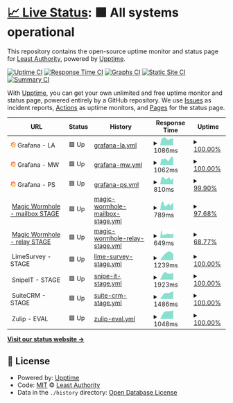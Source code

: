 # [📈 Live Status](https://LeastAuthority.github.io/infrastructure-upptime): <!--live status--> **🟩 All systems operational**

This repository contains the open-source uptime monitor and status page for [Least Authority](https://leastauthority.com/), powered by [Upptime](https://github.com/upptime/upptime).

[![Uptime CI](https://github.com/LeastAuthority/infrastructure-upptime/workflows/Uptime%20CI/badge.svg)](https://github.com/LeastAuthority/infrastructure-upptime/actions?query=workflow%3A%22Uptime+CI%22)
[![Response Time CI](https://github.com/LeastAuthority/infrastructure-upptime/workflows/Response%20Time%20CI/badge.svg)](https://github.com/LeastAuthority/infrastructure-upptime/actions?query=workflow%3A%22Response+Time+CI%22)
[![Graphs CI](https://github.com/LeastAuthority/infrastructure-upptime/workflows/Graphs%20CI/badge.svg)](https://github.com/LeastAuthority/infrastructure-upptime/actions?query=workflow%3A%22Graphs+CI%22)
[![Static Site CI](https://github.com/LeastAuthority/infrastructure-upptime/workflows/Static%20Site%20CI/badge.svg)](https://github.com/LeastAuthority/infrastructure-upptime/actions?query=workflow%3A%22Static+Site+CI%22)
[![Summary CI](https://github.com/LeastAuthority/infrastructure-upptime/workflows/Summary%20CI/badge.svg)](https://github.com/LeastAuthority/infrastructure-upptime/actions?query=workflow%3A%22Summary+CI%22)

With [Upptime](https://upptime.js.org), you can get your own unlimited and free uptime monitor and status page, powered entirely by a GitHub repository. We use [Issues](https://github.com/LeastAuthority/infrastructure-upptime/issues) as incident reports, [Actions](https://github.com/LeastAuthority/infrastructure-upptime/actions) as uptime monitors, and [Pages](https://LeastAuthority.github.io/infrastructure-upptime) for the status page.

<!--start: status pages-->
<!-- This summary is generated by Upptime (https://github.com/upptime/upptime) -->
<!-- Do not edit this manually, your changes will be overwritten -->
<!-- prettier-ignore -->
| URL | Status | History | Response Time | Uptime |
| --- | ------ | ------- | ------------- | ------ |
| <img alt="" src="https://raw.githubusercontent.com/LeastAuthority/infrastructure-upptime/master/assets/grafana-icon.png" height="13"> Grafana - LA | 🟩 Up | [grafana-la.yml](https://github.com/LeastAuthority/infrastructure-upptime/commits/HEAD/history/grafana-la.yml) | <details><summary><img alt="Response time graph" src="./graphs/grafana-la/response-time-week.png" height="20"> 1086ms</summary><br><a href="https://LeastAuthority.github.io/infrastructure-upptime/history/grafana-la"><img alt="Response time 886" src="https://img.shields.io/endpoint?url=https%3A%2F%2Fraw.githubusercontent.com%2FLeastAuthority%2Finfrastructure-upptime%2FHEAD%2Fapi%2Fgrafana-la%2Fresponse-time.json"></a><br><a href="https://LeastAuthority.github.io/infrastructure-upptime/history/grafana-la"><img alt="24-hour response time 1089" src="https://img.shields.io/endpoint?url=https%3A%2F%2Fraw.githubusercontent.com%2FLeastAuthority%2Finfrastructure-upptime%2FHEAD%2Fapi%2Fgrafana-la%2Fresponse-time-day.json"></a><br><a href="https://LeastAuthority.github.io/infrastructure-upptime/history/grafana-la"><img alt="7-day response time 1086" src="https://img.shields.io/endpoint?url=https%3A%2F%2Fraw.githubusercontent.com%2FLeastAuthority%2Finfrastructure-upptime%2FHEAD%2Fapi%2Fgrafana-la%2Fresponse-time-week.json"></a><br><a href="https://LeastAuthority.github.io/infrastructure-upptime/history/grafana-la"><img alt="30-day response time 1057" src="https://img.shields.io/endpoint?url=https%3A%2F%2Fraw.githubusercontent.com%2FLeastAuthority%2Finfrastructure-upptime%2FHEAD%2Fapi%2Fgrafana-la%2Fresponse-time-month.json"></a><br><a href="https://LeastAuthority.github.io/infrastructure-upptime/history/grafana-la"><img alt="1-year response time 940" src="https://img.shields.io/endpoint?url=https%3A%2F%2Fraw.githubusercontent.com%2FLeastAuthority%2Finfrastructure-upptime%2FHEAD%2Fapi%2Fgrafana-la%2Fresponse-time-year.json"></a></details> | <details><summary><a href="https://LeastAuthority.github.io/infrastructure-upptime/history/grafana-la">100.00%</a></summary><a href="https://LeastAuthority.github.io/infrastructure-upptime/history/grafana-la"><img alt="All-time uptime 99.53%" src="https://img.shields.io/endpoint?url=https%3A%2F%2Fraw.githubusercontent.com%2FLeastAuthority%2Finfrastructure-upptime%2FHEAD%2Fapi%2Fgrafana-la%2Fuptime.json"></a><br><a href="https://LeastAuthority.github.io/infrastructure-upptime/history/grafana-la"><img alt="24-hour uptime 100.00%" src="https://img.shields.io/endpoint?url=https%3A%2F%2Fraw.githubusercontent.com%2FLeastAuthority%2Finfrastructure-upptime%2FHEAD%2Fapi%2Fgrafana-la%2Fuptime-day.json"></a><br><a href="https://LeastAuthority.github.io/infrastructure-upptime/history/grafana-la"><img alt="7-day uptime 100.00%" src="https://img.shields.io/endpoint?url=https%3A%2F%2Fraw.githubusercontent.com%2FLeastAuthority%2Finfrastructure-upptime%2FHEAD%2Fapi%2Fgrafana-la%2Fuptime-week.json"></a><br><a href="https://LeastAuthority.github.io/infrastructure-upptime/history/grafana-la"><img alt="30-day uptime 100.00%" src="https://img.shields.io/endpoint?url=https%3A%2F%2Fraw.githubusercontent.com%2FLeastAuthority%2Finfrastructure-upptime%2FHEAD%2Fapi%2Fgrafana-la%2Fuptime-month.json"></a><br><a href="https://LeastAuthority.github.io/infrastructure-upptime/history/grafana-la"><img alt="1-year uptime 100.00%" src="https://img.shields.io/endpoint?url=https%3A%2F%2Fraw.githubusercontent.com%2FLeastAuthority%2Finfrastructure-upptime%2FHEAD%2Fapi%2Fgrafana-la%2Fuptime-year.json"></a></details>
| <img alt="" src="https://raw.githubusercontent.com/LeastAuthority/infrastructure-upptime/master/assets/grafana-icon.png" height="13"> Grafana - MW | 🟩 Up | [grafana-mw.yml](https://github.com/LeastAuthority/infrastructure-upptime/commits/HEAD/history/grafana-mw.yml) | <details><summary><img alt="Response time graph" src="./graphs/grafana-mw/response-time-week.png" height="20"> 1062ms</summary><br><a href="https://LeastAuthority.github.io/infrastructure-upptime/history/grafana-mw"><img alt="Response time 775" src="https://img.shields.io/endpoint?url=https%3A%2F%2Fraw.githubusercontent.com%2FLeastAuthority%2Finfrastructure-upptime%2FHEAD%2Fapi%2Fgrafana-mw%2Fresponse-time.json"></a><br><a href="https://LeastAuthority.github.io/infrastructure-upptime/history/grafana-mw"><img alt="24-hour response time 843" src="https://img.shields.io/endpoint?url=https%3A%2F%2Fraw.githubusercontent.com%2FLeastAuthority%2Finfrastructure-upptime%2FHEAD%2Fapi%2Fgrafana-mw%2Fresponse-time-day.json"></a><br><a href="https://LeastAuthority.github.io/infrastructure-upptime/history/grafana-mw"><img alt="7-day response time 1062" src="https://img.shields.io/endpoint?url=https%3A%2F%2Fraw.githubusercontent.com%2FLeastAuthority%2Finfrastructure-upptime%2FHEAD%2Fapi%2Fgrafana-mw%2Fresponse-time-week.json"></a><br><a href="https://LeastAuthority.github.io/infrastructure-upptime/history/grafana-mw"><img alt="30-day response time 970" src="https://img.shields.io/endpoint?url=https%3A%2F%2Fraw.githubusercontent.com%2FLeastAuthority%2Finfrastructure-upptime%2FHEAD%2Fapi%2Fgrafana-mw%2Fresponse-time-month.json"></a><br><a href="https://LeastAuthority.github.io/infrastructure-upptime/history/grafana-mw"><img alt="1-year response time 816" src="https://img.shields.io/endpoint?url=https%3A%2F%2Fraw.githubusercontent.com%2FLeastAuthority%2Finfrastructure-upptime%2FHEAD%2Fapi%2Fgrafana-mw%2Fresponse-time-year.json"></a></details> | <details><summary><a href="https://LeastAuthority.github.io/infrastructure-upptime/history/grafana-mw">100.00%</a></summary><a href="https://LeastAuthority.github.io/infrastructure-upptime/history/grafana-mw"><img alt="All-time uptime 99.95%" src="https://img.shields.io/endpoint?url=https%3A%2F%2Fraw.githubusercontent.com%2FLeastAuthority%2Finfrastructure-upptime%2FHEAD%2Fapi%2Fgrafana-mw%2Fuptime.json"></a><br><a href="https://LeastAuthority.github.io/infrastructure-upptime/history/grafana-mw"><img alt="24-hour uptime 100.00%" src="https://img.shields.io/endpoint?url=https%3A%2F%2Fraw.githubusercontent.com%2FLeastAuthority%2Finfrastructure-upptime%2FHEAD%2Fapi%2Fgrafana-mw%2Fuptime-day.json"></a><br><a href="https://LeastAuthority.github.io/infrastructure-upptime/history/grafana-mw"><img alt="7-day uptime 100.00%" src="https://img.shields.io/endpoint?url=https%3A%2F%2Fraw.githubusercontent.com%2FLeastAuthority%2Finfrastructure-upptime%2FHEAD%2Fapi%2Fgrafana-mw%2Fuptime-week.json"></a><br><a href="https://LeastAuthority.github.io/infrastructure-upptime/history/grafana-mw"><img alt="30-day uptime 100.00%" src="https://img.shields.io/endpoint?url=https%3A%2F%2Fraw.githubusercontent.com%2FLeastAuthority%2Finfrastructure-upptime%2FHEAD%2Fapi%2Fgrafana-mw%2Fuptime-month.json"></a><br><a href="https://LeastAuthority.github.io/infrastructure-upptime/history/grafana-mw"><img alt="1-year uptime 99.92%" src="https://img.shields.io/endpoint?url=https%3A%2F%2Fraw.githubusercontent.com%2FLeastAuthority%2Finfrastructure-upptime%2FHEAD%2Fapi%2Fgrafana-mw%2Fuptime-year.json"></a></details>
| <img alt="" src="https://raw.githubusercontent.com/LeastAuthority/infrastructure-upptime/master/assets/grafana-icon.png" height="13"> Grafana - PS | 🟩 Up | [grafana-ps.yml](https://github.com/LeastAuthority/infrastructure-upptime/commits/HEAD/history/grafana-ps.yml) | <details><summary><img alt="Response time graph" src="./graphs/grafana-ps/response-time-week.png" height="20"> 810ms</summary><br><a href="https://LeastAuthority.github.io/infrastructure-upptime/history/grafana-ps"><img alt="Response time 726" src="https://img.shields.io/endpoint?url=https%3A%2F%2Fraw.githubusercontent.com%2FLeastAuthority%2Finfrastructure-upptime%2FHEAD%2Fapi%2Fgrafana-ps%2Fresponse-time.json"></a><br><a href="https://LeastAuthority.github.io/infrastructure-upptime/history/grafana-ps"><img alt="24-hour response time 889" src="https://img.shields.io/endpoint?url=https%3A%2F%2Fraw.githubusercontent.com%2FLeastAuthority%2Finfrastructure-upptime%2FHEAD%2Fapi%2Fgrafana-ps%2Fresponse-time-day.json"></a><br><a href="https://LeastAuthority.github.io/infrastructure-upptime/history/grafana-ps"><img alt="7-day response time 810" src="https://img.shields.io/endpoint?url=https%3A%2F%2Fraw.githubusercontent.com%2FLeastAuthority%2Finfrastructure-upptime%2FHEAD%2Fapi%2Fgrafana-ps%2Fresponse-time-week.json"></a><br><a href="https://LeastAuthority.github.io/infrastructure-upptime/history/grafana-ps"><img alt="30-day response time 814" src="https://img.shields.io/endpoint?url=https%3A%2F%2Fraw.githubusercontent.com%2FLeastAuthority%2Finfrastructure-upptime%2FHEAD%2Fapi%2Fgrafana-ps%2Fresponse-time-month.json"></a><br><a href="https://LeastAuthority.github.io/infrastructure-upptime/history/grafana-ps"><img alt="1-year response time 753" src="https://img.shields.io/endpoint?url=https%3A%2F%2Fraw.githubusercontent.com%2FLeastAuthority%2Finfrastructure-upptime%2FHEAD%2Fapi%2Fgrafana-ps%2Fresponse-time-year.json"></a></details> | <details><summary><a href="https://LeastAuthority.github.io/infrastructure-upptime/history/grafana-ps">99.90%</a></summary><a href="https://LeastAuthority.github.io/infrastructure-upptime/history/grafana-ps"><img alt="All-time uptime 99.95%" src="https://img.shields.io/endpoint?url=https%3A%2F%2Fraw.githubusercontent.com%2FLeastAuthority%2Finfrastructure-upptime%2FHEAD%2Fapi%2Fgrafana-ps%2Fuptime.json"></a><br><a href="https://LeastAuthority.github.io/infrastructure-upptime/history/grafana-ps"><img alt="24-hour uptime 100.00%" src="https://img.shields.io/endpoint?url=https%3A%2F%2Fraw.githubusercontent.com%2FLeastAuthority%2Finfrastructure-upptime%2FHEAD%2Fapi%2Fgrafana-ps%2Fuptime-day.json"></a><br><a href="https://LeastAuthority.github.io/infrastructure-upptime/history/grafana-ps"><img alt="7-day uptime 99.90%" src="https://img.shields.io/endpoint?url=https%3A%2F%2Fraw.githubusercontent.com%2FLeastAuthority%2Finfrastructure-upptime%2FHEAD%2Fapi%2Fgrafana-ps%2Fuptime-week.json"></a><br><a href="https://LeastAuthority.github.io/infrastructure-upptime/history/grafana-ps"><img alt="30-day uptime 99.98%" src="https://img.shields.io/endpoint?url=https%3A%2F%2Fraw.githubusercontent.com%2FLeastAuthority%2Finfrastructure-upptime%2FHEAD%2Fapi%2Fgrafana-ps%2Fuptime-month.json"></a><br><a href="https://LeastAuthority.github.io/infrastructure-upptime/history/grafana-ps"><img alt="1-year uptime 99.99%" src="https://img.shields.io/endpoint?url=https%3A%2F%2Fraw.githubusercontent.com%2FLeastAuthority%2Finfrastructure-upptime%2FHEAD%2Fapi%2Fgrafana-ps%2Fuptime-year.json"></a></details>
| <img alt="" src="https://icons.duckduckgo.com/ip3/mailbox.stage.mw.leastauthority.com.ico" height="13"> [Magic Wormhole - mailbox STAGE](https://mailbox.stage.mw.leastauthority.com/) | 🟩 Up | [magic-wormhole-mailbox-stage.yml](https://github.com/LeastAuthority/infrastructure-upptime/commits/HEAD/history/magic-wormhole-mailbox-stage.yml) | <details><summary><img alt="Response time graph" src="./graphs/magic-wormhole-mailbox-stage/response-time-week.png" height="20"> 789ms</summary><br><a href="https://LeastAuthority.github.io/infrastructure-upptime/history/magic-wormhole-mailbox-stage"><img alt="Response time 789" src="https://img.shields.io/endpoint?url=https%3A%2F%2Fraw.githubusercontent.com%2FLeastAuthority%2Finfrastructure-upptime%2FHEAD%2Fapi%2Fmagic-wormhole-mailbox-stage%2Fresponse-time.json"></a><br><a href="https://LeastAuthority.github.io/infrastructure-upptime/history/magic-wormhole-mailbox-stage"><img alt="24-hour response time 754" src="https://img.shields.io/endpoint?url=https%3A%2F%2Fraw.githubusercontent.com%2FLeastAuthority%2Finfrastructure-upptime%2FHEAD%2Fapi%2Fmagic-wormhole-mailbox-stage%2Fresponse-time-day.json"></a><br><a href="https://LeastAuthority.github.io/infrastructure-upptime/history/magic-wormhole-mailbox-stage"><img alt="7-day response time 789" src="https://img.shields.io/endpoint?url=https%3A%2F%2Fraw.githubusercontent.com%2FLeastAuthority%2Finfrastructure-upptime%2FHEAD%2Fapi%2Fmagic-wormhole-mailbox-stage%2Fresponse-time-week.json"></a><br><a href="https://LeastAuthority.github.io/infrastructure-upptime/history/magic-wormhole-mailbox-stage"><img alt="30-day response time 789" src="https://img.shields.io/endpoint?url=https%3A%2F%2Fraw.githubusercontent.com%2FLeastAuthority%2Finfrastructure-upptime%2FHEAD%2Fapi%2Fmagic-wormhole-mailbox-stage%2Fresponse-time-month.json"></a><br><a href="https://LeastAuthority.github.io/infrastructure-upptime/history/magic-wormhole-mailbox-stage"><img alt="1-year response time 789" src="https://img.shields.io/endpoint?url=https%3A%2F%2Fraw.githubusercontent.com%2FLeastAuthority%2Finfrastructure-upptime%2FHEAD%2Fapi%2Fmagic-wormhole-mailbox-stage%2Fresponse-time-year.json"></a></details> | <details><summary><a href="https://LeastAuthority.github.io/infrastructure-upptime/history/magic-wormhole-mailbox-stage">97.68%</a></summary><a href="https://LeastAuthority.github.io/infrastructure-upptime/history/magic-wormhole-mailbox-stage"><img alt="All-time uptime 97.68%" src="https://img.shields.io/endpoint?url=https%3A%2F%2Fraw.githubusercontent.com%2FLeastAuthority%2Finfrastructure-upptime%2FHEAD%2Fapi%2Fmagic-wormhole-mailbox-stage%2Fuptime.json"></a><br><a href="https://LeastAuthority.github.io/infrastructure-upptime/history/magic-wormhole-mailbox-stage"><img alt="24-hour uptime 100.00%" src="https://img.shields.io/endpoint?url=https%3A%2F%2Fraw.githubusercontent.com%2FLeastAuthority%2Finfrastructure-upptime%2FHEAD%2Fapi%2Fmagic-wormhole-mailbox-stage%2Fuptime-day.json"></a><br><a href="https://LeastAuthority.github.io/infrastructure-upptime/history/magic-wormhole-mailbox-stage"><img alt="7-day uptime 97.68%" src="https://img.shields.io/endpoint?url=https%3A%2F%2Fraw.githubusercontent.com%2FLeastAuthority%2Finfrastructure-upptime%2FHEAD%2Fapi%2Fmagic-wormhole-mailbox-stage%2Fuptime-week.json"></a><br><a href="https://LeastAuthority.github.io/infrastructure-upptime/history/magic-wormhole-mailbox-stage"><img alt="30-day uptime 97.68%" src="https://img.shields.io/endpoint?url=https%3A%2F%2Fraw.githubusercontent.com%2FLeastAuthority%2Finfrastructure-upptime%2FHEAD%2Fapi%2Fmagic-wormhole-mailbox-stage%2Fuptime-month.json"></a><br><a href="https://LeastAuthority.github.io/infrastructure-upptime/history/magic-wormhole-mailbox-stage"><img alt="1-year uptime 97.68%" src="https://img.shields.io/endpoint?url=https%3A%2F%2Fraw.githubusercontent.com%2FLeastAuthority%2Finfrastructure-upptime%2FHEAD%2Fapi%2Fmagic-wormhole-mailbox-stage%2Fuptime-year.json"></a></details>
| <img alt="" src="https://icons.duckduckgo.com/ip3/transit.stage.mw.leastauthority.com.ico" height="13"> [Magic Wormhole - relay STAGE](https://transit.stage.mw.leastauthority.com/) | 🟩 Up | [magic-wormhole-relay-stage.yml](https://github.com/LeastAuthority/infrastructure-upptime/commits/HEAD/history/magic-wormhole-relay-stage.yml) | <details><summary><img alt="Response time graph" src="./graphs/magic-wormhole-relay-stage/response-time-week.png" height="20"> 649ms</summary><br><a href="https://LeastAuthority.github.io/infrastructure-upptime/history/magic-wormhole-relay-stage"><img alt="Response time 649" src="https://img.shields.io/endpoint?url=https%3A%2F%2Fraw.githubusercontent.com%2FLeastAuthority%2Finfrastructure-upptime%2FHEAD%2Fapi%2Fmagic-wormhole-relay-stage%2Fresponse-time.json"></a><br><a href="https://LeastAuthority.github.io/infrastructure-upptime/history/magic-wormhole-relay-stage"><img alt="24-hour response time 568" src="https://img.shields.io/endpoint?url=https%3A%2F%2Fraw.githubusercontent.com%2FLeastAuthority%2Finfrastructure-upptime%2FHEAD%2Fapi%2Fmagic-wormhole-relay-stage%2Fresponse-time-day.json"></a><br><a href="https://LeastAuthority.github.io/infrastructure-upptime/history/magic-wormhole-relay-stage"><img alt="7-day response time 649" src="https://img.shields.io/endpoint?url=https%3A%2F%2Fraw.githubusercontent.com%2FLeastAuthority%2Finfrastructure-upptime%2FHEAD%2Fapi%2Fmagic-wormhole-relay-stage%2Fresponse-time-week.json"></a><br><a href="https://LeastAuthority.github.io/infrastructure-upptime/history/magic-wormhole-relay-stage"><img alt="30-day response time 649" src="https://img.shields.io/endpoint?url=https%3A%2F%2Fraw.githubusercontent.com%2FLeastAuthority%2Finfrastructure-upptime%2FHEAD%2Fapi%2Fmagic-wormhole-relay-stage%2Fresponse-time-month.json"></a><br><a href="https://LeastAuthority.github.io/infrastructure-upptime/history/magic-wormhole-relay-stage"><img alt="1-year response time 649" src="https://img.shields.io/endpoint?url=https%3A%2F%2Fraw.githubusercontent.com%2FLeastAuthority%2Finfrastructure-upptime%2FHEAD%2Fapi%2Fmagic-wormhole-relay-stage%2Fresponse-time-year.json"></a></details> | <details><summary><a href="https://LeastAuthority.github.io/infrastructure-upptime/history/magic-wormhole-relay-stage">68.77%</a></summary><a href="https://LeastAuthority.github.io/infrastructure-upptime/history/magic-wormhole-relay-stage"><img alt="All-time uptime 68.77%" src="https://img.shields.io/endpoint?url=https%3A%2F%2Fraw.githubusercontent.com%2FLeastAuthority%2Finfrastructure-upptime%2FHEAD%2Fapi%2Fmagic-wormhole-relay-stage%2Fuptime.json"></a><br><a href="https://LeastAuthority.github.io/infrastructure-upptime/history/magic-wormhole-relay-stage"><img alt="24-hour uptime 100.00%" src="https://img.shields.io/endpoint?url=https%3A%2F%2Fraw.githubusercontent.com%2FLeastAuthority%2Finfrastructure-upptime%2FHEAD%2Fapi%2Fmagic-wormhole-relay-stage%2Fuptime-day.json"></a><br><a href="https://LeastAuthority.github.io/infrastructure-upptime/history/magic-wormhole-relay-stage"><img alt="7-day uptime 68.77%" src="https://img.shields.io/endpoint?url=https%3A%2F%2Fraw.githubusercontent.com%2FLeastAuthority%2Finfrastructure-upptime%2FHEAD%2Fapi%2Fmagic-wormhole-relay-stage%2Fuptime-week.json"></a><br><a href="https://LeastAuthority.github.io/infrastructure-upptime/history/magic-wormhole-relay-stage"><img alt="30-day uptime 68.77%" src="https://img.shields.io/endpoint?url=https%3A%2F%2Fraw.githubusercontent.com%2FLeastAuthority%2Finfrastructure-upptime%2FHEAD%2Fapi%2Fmagic-wormhole-relay-stage%2Fuptime-month.json"></a><br><a href="https://LeastAuthority.github.io/infrastructure-upptime/history/magic-wormhole-relay-stage"><img alt="1-year uptime 68.77%" src="https://img.shields.io/endpoint?url=https%3A%2F%2Fraw.githubusercontent.com%2FLeastAuthority%2Finfrastructure-upptime%2FHEAD%2Fapi%2Fmagic-wormhole-relay-stage%2Fuptime-year.json"></a></details>
| <img alt="" src="https://icons.duckduckgo.com/ip3/null.ico" height="13"> LimeSurvey - STAGE | 🟩 Up | [lime-survey-stage.yml](https://github.com/LeastAuthority/infrastructure-upptime/commits/HEAD/history/lime-survey-stage.yml) | <details><summary><img alt="Response time graph" src="./graphs/lime-survey-stage/response-time-week.png" height="20"> 1239ms</summary><br><a href="https://LeastAuthority.github.io/infrastructure-upptime/history/lime-survey-stage"><img alt="Response time 1239" src="https://img.shields.io/endpoint?url=https%3A%2F%2Fraw.githubusercontent.com%2FLeastAuthority%2Finfrastructure-upptime%2FHEAD%2Fapi%2Flime-survey-stage%2Fresponse-time.json"></a><br><a href="https://LeastAuthority.github.io/infrastructure-upptime/history/lime-survey-stage"><img alt="24-hour response time 1186" src="https://img.shields.io/endpoint?url=https%3A%2F%2Fraw.githubusercontent.com%2FLeastAuthority%2Finfrastructure-upptime%2FHEAD%2Fapi%2Flime-survey-stage%2Fresponse-time-day.json"></a><br><a href="https://LeastAuthority.github.io/infrastructure-upptime/history/lime-survey-stage"><img alt="7-day response time 1239" src="https://img.shields.io/endpoint?url=https%3A%2F%2Fraw.githubusercontent.com%2FLeastAuthority%2Finfrastructure-upptime%2FHEAD%2Fapi%2Flime-survey-stage%2Fresponse-time-week.json"></a><br><a href="https://LeastAuthority.github.io/infrastructure-upptime/history/lime-survey-stage"><img alt="30-day response time 1239" src="https://img.shields.io/endpoint?url=https%3A%2F%2Fraw.githubusercontent.com%2FLeastAuthority%2Finfrastructure-upptime%2FHEAD%2Fapi%2Flime-survey-stage%2Fresponse-time-month.json"></a><br><a href="https://LeastAuthority.github.io/infrastructure-upptime/history/lime-survey-stage"><img alt="1-year response time 1239" src="https://img.shields.io/endpoint?url=https%3A%2F%2Fraw.githubusercontent.com%2FLeastAuthority%2Finfrastructure-upptime%2FHEAD%2Fapi%2Flime-survey-stage%2Fresponse-time-year.json"></a></details> | <details><summary><a href="https://LeastAuthority.github.io/infrastructure-upptime/history/lime-survey-stage">100.00%</a></summary><a href="https://LeastAuthority.github.io/infrastructure-upptime/history/lime-survey-stage"><img alt="All-time uptime 100.00%" src="https://img.shields.io/endpoint?url=https%3A%2F%2Fraw.githubusercontent.com%2FLeastAuthority%2Finfrastructure-upptime%2FHEAD%2Fapi%2Flime-survey-stage%2Fuptime.json"></a><br><a href="https://LeastAuthority.github.io/infrastructure-upptime/history/lime-survey-stage"><img alt="24-hour uptime 100.00%" src="https://img.shields.io/endpoint?url=https%3A%2F%2Fraw.githubusercontent.com%2FLeastAuthority%2Finfrastructure-upptime%2FHEAD%2Fapi%2Flime-survey-stage%2Fuptime-day.json"></a><br><a href="https://LeastAuthority.github.io/infrastructure-upptime/history/lime-survey-stage"><img alt="7-day uptime 100.00%" src="https://img.shields.io/endpoint?url=https%3A%2F%2Fraw.githubusercontent.com%2FLeastAuthority%2Finfrastructure-upptime%2FHEAD%2Fapi%2Flime-survey-stage%2Fuptime-week.json"></a><br><a href="https://LeastAuthority.github.io/infrastructure-upptime/history/lime-survey-stage"><img alt="30-day uptime 100.00%" src="https://img.shields.io/endpoint?url=https%3A%2F%2Fraw.githubusercontent.com%2FLeastAuthority%2Finfrastructure-upptime%2FHEAD%2Fapi%2Flime-survey-stage%2Fuptime-month.json"></a><br><a href="https://LeastAuthority.github.io/infrastructure-upptime/history/lime-survey-stage"><img alt="1-year uptime 100.00%" src="https://img.shields.io/endpoint?url=https%3A%2F%2Fraw.githubusercontent.com%2FLeastAuthority%2Finfrastructure-upptime%2FHEAD%2Fapi%2Flime-survey-stage%2Fuptime-year.json"></a></details>
| <img alt="" src="https://icons.duckduckgo.com/ip3/null.ico" height="13"> SnipeIT - STAGE | 🟩 Up | [snipe-it-stage.yml](https://github.com/LeastAuthority/infrastructure-upptime/commits/HEAD/history/snipe-it-stage.yml) | <details><summary><img alt="Response time graph" src="./graphs/snipe-it-stage/response-time-week.png" height="20"> 1923ms</summary><br><a href="https://LeastAuthority.github.io/infrastructure-upptime/history/snipe-it-stage"><img alt="Response time 1923" src="https://img.shields.io/endpoint?url=https%3A%2F%2Fraw.githubusercontent.com%2FLeastAuthority%2Finfrastructure-upptime%2FHEAD%2Fapi%2Fsnipe-it-stage%2Fresponse-time.json"></a><br><a href="https://LeastAuthority.github.io/infrastructure-upptime/history/snipe-it-stage"><img alt="24-hour response time 2139" src="https://img.shields.io/endpoint?url=https%3A%2F%2Fraw.githubusercontent.com%2FLeastAuthority%2Finfrastructure-upptime%2FHEAD%2Fapi%2Fsnipe-it-stage%2Fresponse-time-day.json"></a><br><a href="https://LeastAuthority.github.io/infrastructure-upptime/history/snipe-it-stage"><img alt="7-day response time 1923" src="https://img.shields.io/endpoint?url=https%3A%2F%2Fraw.githubusercontent.com%2FLeastAuthority%2Finfrastructure-upptime%2FHEAD%2Fapi%2Fsnipe-it-stage%2Fresponse-time-week.json"></a><br><a href="https://LeastAuthority.github.io/infrastructure-upptime/history/snipe-it-stage"><img alt="30-day response time 1923" src="https://img.shields.io/endpoint?url=https%3A%2F%2Fraw.githubusercontent.com%2FLeastAuthority%2Finfrastructure-upptime%2FHEAD%2Fapi%2Fsnipe-it-stage%2Fresponse-time-month.json"></a><br><a href="https://LeastAuthority.github.io/infrastructure-upptime/history/snipe-it-stage"><img alt="1-year response time 1923" src="https://img.shields.io/endpoint?url=https%3A%2F%2Fraw.githubusercontent.com%2FLeastAuthority%2Finfrastructure-upptime%2FHEAD%2Fapi%2Fsnipe-it-stage%2Fresponse-time-year.json"></a></details> | <details><summary><a href="https://LeastAuthority.github.io/infrastructure-upptime/history/snipe-it-stage">100.00%</a></summary><a href="https://LeastAuthority.github.io/infrastructure-upptime/history/snipe-it-stage"><img alt="All-time uptime 100.00%" src="https://img.shields.io/endpoint?url=https%3A%2F%2Fraw.githubusercontent.com%2FLeastAuthority%2Finfrastructure-upptime%2FHEAD%2Fapi%2Fsnipe-it-stage%2Fuptime.json"></a><br><a href="https://LeastAuthority.github.io/infrastructure-upptime/history/snipe-it-stage"><img alt="24-hour uptime 100.00%" src="https://img.shields.io/endpoint?url=https%3A%2F%2Fraw.githubusercontent.com%2FLeastAuthority%2Finfrastructure-upptime%2FHEAD%2Fapi%2Fsnipe-it-stage%2Fuptime-day.json"></a><br><a href="https://LeastAuthority.github.io/infrastructure-upptime/history/snipe-it-stage"><img alt="7-day uptime 100.00%" src="https://img.shields.io/endpoint?url=https%3A%2F%2Fraw.githubusercontent.com%2FLeastAuthority%2Finfrastructure-upptime%2FHEAD%2Fapi%2Fsnipe-it-stage%2Fuptime-week.json"></a><br><a href="https://LeastAuthority.github.io/infrastructure-upptime/history/snipe-it-stage"><img alt="30-day uptime 100.00%" src="https://img.shields.io/endpoint?url=https%3A%2F%2Fraw.githubusercontent.com%2FLeastAuthority%2Finfrastructure-upptime%2FHEAD%2Fapi%2Fsnipe-it-stage%2Fuptime-month.json"></a><br><a href="https://LeastAuthority.github.io/infrastructure-upptime/history/snipe-it-stage"><img alt="1-year uptime 100.00%" src="https://img.shields.io/endpoint?url=https%3A%2F%2Fraw.githubusercontent.com%2FLeastAuthority%2Finfrastructure-upptime%2FHEAD%2Fapi%2Fsnipe-it-stage%2Fuptime-year.json"></a></details>
| <img alt="" src="https://icons.duckduckgo.com/ip3/null.ico" height="13"> SuiteCRM - STAGE | 🟩 Up | [suite-crm-stage.yml](https://github.com/LeastAuthority/infrastructure-upptime/commits/HEAD/history/suite-crm-stage.yml) | <details><summary><img alt="Response time graph" src="./graphs/suite-crm-stage/response-time-week.png" height="20"> 1486ms</summary><br><a href="https://LeastAuthority.github.io/infrastructure-upptime/history/suite-crm-stage"><img alt="Response time 1486" src="https://img.shields.io/endpoint?url=https%3A%2F%2Fraw.githubusercontent.com%2FLeastAuthority%2Finfrastructure-upptime%2FHEAD%2Fapi%2Fsuite-crm-stage%2Fresponse-time.json"></a><br><a href="https://LeastAuthority.github.io/infrastructure-upptime/history/suite-crm-stage"><img alt="24-hour response time 1453" src="https://img.shields.io/endpoint?url=https%3A%2F%2Fraw.githubusercontent.com%2FLeastAuthority%2Finfrastructure-upptime%2FHEAD%2Fapi%2Fsuite-crm-stage%2Fresponse-time-day.json"></a><br><a href="https://LeastAuthority.github.io/infrastructure-upptime/history/suite-crm-stage"><img alt="7-day response time 1486" src="https://img.shields.io/endpoint?url=https%3A%2F%2Fraw.githubusercontent.com%2FLeastAuthority%2Finfrastructure-upptime%2FHEAD%2Fapi%2Fsuite-crm-stage%2Fresponse-time-week.json"></a><br><a href="https://LeastAuthority.github.io/infrastructure-upptime/history/suite-crm-stage"><img alt="30-day response time 1486" src="https://img.shields.io/endpoint?url=https%3A%2F%2Fraw.githubusercontent.com%2FLeastAuthority%2Finfrastructure-upptime%2FHEAD%2Fapi%2Fsuite-crm-stage%2Fresponse-time-month.json"></a><br><a href="https://LeastAuthority.github.io/infrastructure-upptime/history/suite-crm-stage"><img alt="1-year response time 1486" src="https://img.shields.io/endpoint?url=https%3A%2F%2Fraw.githubusercontent.com%2FLeastAuthority%2Finfrastructure-upptime%2FHEAD%2Fapi%2Fsuite-crm-stage%2Fresponse-time-year.json"></a></details> | <details><summary><a href="https://LeastAuthority.github.io/infrastructure-upptime/history/suite-crm-stage">100.00%</a></summary><a href="https://LeastAuthority.github.io/infrastructure-upptime/history/suite-crm-stage"><img alt="All-time uptime 100.00%" src="https://img.shields.io/endpoint?url=https%3A%2F%2Fraw.githubusercontent.com%2FLeastAuthority%2Finfrastructure-upptime%2FHEAD%2Fapi%2Fsuite-crm-stage%2Fuptime.json"></a><br><a href="https://LeastAuthority.github.io/infrastructure-upptime/history/suite-crm-stage"><img alt="24-hour uptime 100.00%" src="https://img.shields.io/endpoint?url=https%3A%2F%2Fraw.githubusercontent.com%2FLeastAuthority%2Finfrastructure-upptime%2FHEAD%2Fapi%2Fsuite-crm-stage%2Fuptime-day.json"></a><br><a href="https://LeastAuthority.github.io/infrastructure-upptime/history/suite-crm-stage"><img alt="7-day uptime 100.00%" src="https://img.shields.io/endpoint?url=https%3A%2F%2Fraw.githubusercontent.com%2FLeastAuthority%2Finfrastructure-upptime%2FHEAD%2Fapi%2Fsuite-crm-stage%2Fuptime-week.json"></a><br><a href="https://LeastAuthority.github.io/infrastructure-upptime/history/suite-crm-stage"><img alt="30-day uptime 100.00%" src="https://img.shields.io/endpoint?url=https%3A%2F%2Fraw.githubusercontent.com%2FLeastAuthority%2Finfrastructure-upptime%2FHEAD%2Fapi%2Fsuite-crm-stage%2Fuptime-month.json"></a><br><a href="https://LeastAuthority.github.io/infrastructure-upptime/history/suite-crm-stage"><img alt="1-year uptime 100.00%" src="https://img.shields.io/endpoint?url=https%3A%2F%2Fraw.githubusercontent.com%2FLeastAuthority%2Finfrastructure-upptime%2FHEAD%2Fapi%2Fsuite-crm-stage%2Fuptime-year.json"></a></details>
| <img alt="" src="https://icons.duckduckgo.com/ip3/null.ico" height="13"> Zulip - EVAL | 🟩 Up | [zulip-eval.yml](https://github.com/LeastAuthority/infrastructure-upptime/commits/HEAD/history/zulip-eval.yml) | <details><summary><img alt="Response time graph" src="./graphs/zulip-eval/response-time-week.png" height="20"> 1048ms</summary><br><a href="https://LeastAuthority.github.io/infrastructure-upptime/history/zulip-eval"><img alt="Response time 1048" src="https://img.shields.io/endpoint?url=https%3A%2F%2Fraw.githubusercontent.com%2FLeastAuthority%2Finfrastructure-upptime%2FHEAD%2Fapi%2Fzulip-eval%2Fresponse-time.json"></a><br><a href="https://LeastAuthority.github.io/infrastructure-upptime/history/zulip-eval"><img alt="24-hour response time 1014" src="https://img.shields.io/endpoint?url=https%3A%2F%2Fraw.githubusercontent.com%2FLeastAuthority%2Finfrastructure-upptime%2FHEAD%2Fapi%2Fzulip-eval%2Fresponse-time-day.json"></a><br><a href="https://LeastAuthority.github.io/infrastructure-upptime/history/zulip-eval"><img alt="7-day response time 1048" src="https://img.shields.io/endpoint?url=https%3A%2F%2Fraw.githubusercontent.com%2FLeastAuthority%2Finfrastructure-upptime%2FHEAD%2Fapi%2Fzulip-eval%2Fresponse-time-week.json"></a><br><a href="https://LeastAuthority.github.io/infrastructure-upptime/history/zulip-eval"><img alt="30-day response time 1048" src="https://img.shields.io/endpoint?url=https%3A%2F%2Fraw.githubusercontent.com%2FLeastAuthority%2Finfrastructure-upptime%2FHEAD%2Fapi%2Fzulip-eval%2Fresponse-time-month.json"></a><br><a href="https://LeastAuthority.github.io/infrastructure-upptime/history/zulip-eval"><img alt="1-year response time 1048" src="https://img.shields.io/endpoint?url=https%3A%2F%2Fraw.githubusercontent.com%2FLeastAuthority%2Finfrastructure-upptime%2FHEAD%2Fapi%2Fzulip-eval%2Fresponse-time-year.json"></a></details> | <details><summary><a href="https://LeastAuthority.github.io/infrastructure-upptime/history/zulip-eval">100.00%</a></summary><a href="https://LeastAuthority.github.io/infrastructure-upptime/history/zulip-eval"><img alt="All-time uptime 100.00%" src="https://img.shields.io/endpoint?url=https%3A%2F%2Fraw.githubusercontent.com%2FLeastAuthority%2Finfrastructure-upptime%2FHEAD%2Fapi%2Fzulip-eval%2Fuptime.json"></a><br><a href="https://LeastAuthority.github.io/infrastructure-upptime/history/zulip-eval"><img alt="24-hour uptime 100.00%" src="https://img.shields.io/endpoint?url=https%3A%2F%2Fraw.githubusercontent.com%2FLeastAuthority%2Finfrastructure-upptime%2FHEAD%2Fapi%2Fzulip-eval%2Fuptime-day.json"></a><br><a href="https://LeastAuthority.github.io/infrastructure-upptime/history/zulip-eval"><img alt="7-day uptime 100.00%" src="https://img.shields.io/endpoint?url=https%3A%2F%2Fraw.githubusercontent.com%2FLeastAuthority%2Finfrastructure-upptime%2FHEAD%2Fapi%2Fzulip-eval%2Fuptime-week.json"></a><br><a href="https://LeastAuthority.github.io/infrastructure-upptime/history/zulip-eval"><img alt="30-day uptime 100.00%" src="https://img.shields.io/endpoint?url=https%3A%2F%2Fraw.githubusercontent.com%2FLeastAuthority%2Finfrastructure-upptime%2FHEAD%2Fapi%2Fzulip-eval%2Fuptime-month.json"></a><br><a href="https://LeastAuthority.github.io/infrastructure-upptime/history/zulip-eval"><img alt="1-year uptime 100.00%" src="https://img.shields.io/endpoint?url=https%3A%2F%2Fraw.githubusercontent.com%2FLeastAuthority%2Finfrastructure-upptime%2FHEAD%2Fapi%2Fzulip-eval%2Fuptime-year.json"></a></details>

<!--end: status pages-->

[**Visit our status website →**](https://LeastAuthority.github.io/infrastructure-upptime)

## 📄 License

- Powered by: [Upptime](https://github.com/upptime/upptime)
- Code: [MIT](./LICENSE) © [Least Authority](https://leastauthority.com/)
- Data in the `./history` directory: [Open Database License](https://opendatacommons.org/licenses/odbl/1-0/)
